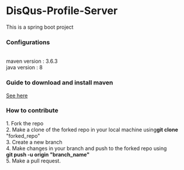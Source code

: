 # DisQus-Profile-Server
<p>This is a spring boot project 
<br>
<h3>Configurations</h3>
<br>
maven version : 3.6.3
<br>
java version : 8
<br>

<h3>Guide to download and install maven</h3>
<a href="https://maven.apache.org/download.cgi">See here</a>

<h3>How to contribute</h3>
1. Fork the repo <br>
2. Make a clone of the forked repo in your local machine using<strong>git clone </strong>"forked_repo"<br> 
3. Create a new branch<br>
4. Make changes in your branch and push to the forked repo using<br><strong>git push -u origin "branch_name"</strong><br>
5. Make a pull request.